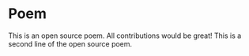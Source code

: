 # Poem
This is an open source poem. All contributions would be great!
This is a second line of the open source poem.
